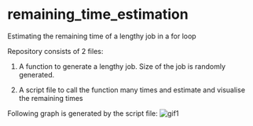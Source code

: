 # remaining_time_estimation
Estimating the remaining time of a lengthy job in a for loop

Repository consists of 2 files:


1. A function to generate a lengthy job. Size of the job is randomly generated.
 
 
2. A script file to call the function many times and estimate and visualise the remaining times
 
 
 
 Following graph is generated by the script file:
![gif1](https://github.com/omerfarukeker/remaining_time_estimation/blob/master/results/Remaining%20Time%20with%20Job%20Size%20Bar2.gif)
